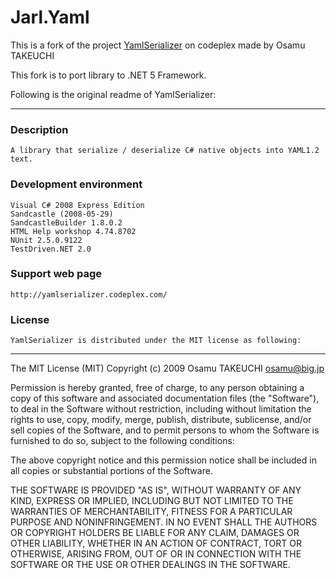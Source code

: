 # Jarl.Yaml

This is a fork of the project [YamlSerializer](https://yamlserializer.codeplex.com/) on codeplex made by Osamu TAKEUCHI

This fork is to port library to .NET 5 Framework.

Following is the original readme of YamlSerializer:
___

### Description
	A library that serialize / deserialize C# native objects into YAML1.2 text.

### Development environment 
	Visual C# 2008 Express Edition
	Sandcastle (2008-05-29)
	SandcastleBuilder 1.8.0.2
	HTML Help workshop 4.74.8702
	NUnit 2.5.0.9122
	TestDriven.NET 2.0

### Support web page 
	http://yamlserializer.codeplex.com/

### License
	YamlSerializer is distributed under the MIT license as following:

---
The MIT License (MIT)
Copyright (c) 2009 Osamu TAKEUCHI <osamu@big.jp>

Permission is hereby granted, free of charge, to any person obtaining a copy of 
this software and associated documentation files (the "Software"), to deal in the 
Software without restriction, including without limitation the rights to use, copy, 
modify, merge, publish, distribute, sublicense, and/or sell copies of the Software, 
and to permit persons to whom the Software is furnished to do so, subject to the 
following conditions:

The above copyright notice and this permission notice shall be included in all 
copies or substantial portions of the Software.

THE SOFTWARE IS PROVIDED "AS IS", WITHOUT WARRANTY OF ANY KIND, EXPRESS OR IMPLIED, 
INCLUDING BUT NOT LIMITED TO THE WARRANTIES OF MERCHANTABILITY, FITNESS FOR A 
PARTICULAR PURPOSE AND NONINFRINGEMENT. IN NO EVENT SHALL THE AUTHORS OR COPYRIGHT 
HOLDERS BE LIABLE FOR ANY CLAIM, DAMAGES OR OTHER LIABILITY, WHETHER IN AN ACTION OF 
CONTRACT, TORT OR OTHERWISE, ARISING FROM, OUT OF OR IN CONNECTION WITH THE SOFTWARE 
OR THE USE OR OTHER DEALINGS IN THE SOFTWARE.
